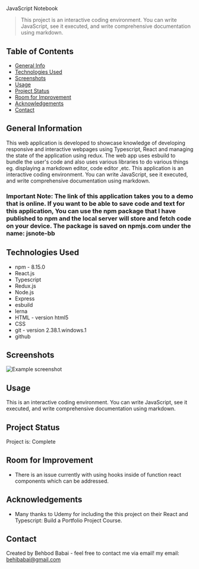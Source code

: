 #

JavaScript Notebook

> This project is an interactive coding environment. You can write JavaScript, see it executed, and write comprehensive documentation using markdown.
>
> <!--Live demo [_here_]().  If you have the project hosted somewhere, include the link here. -->

## Table of Contents

- [General Info](#general-information)
- [Technologies Used](#technologies-used)
- [Screenshots](#screenshots)
- [Usage](#usage)
- [Project Status](#project-status)
- [Room for Improvement](#room-for-improvement)
- [Acknowledgements](#acknowledgements)
- [Contact](#contact)
<!-- * [License](#license) -->

## General Information

This web application is developed to showcase knowledge of developing responsive and interactive webpages using Typescript, React and managing the state
of the application using redux. The web app uses esbuild to bundle the user's code and also uses various libraries to do various things
eg. displaying a markdown editor, code editor ,etc. This application is an interactive coding environment. You can write JavaScript, see it executed, and write comprehensive documentation using markdown.

### Important Note: The link of this application takes you to a demo that is online. If you want to be able to save code and text for this application, You can use the npm package that I have published to npm and the local server will store and fetch code on your device. The package is saved on npmjs.com under the name: jsnote-bb

<!-- You don't have to answer all the questions - just the ones relevant to your project. -->

## Technologies Used

- npm - 8.15.0
- React.js
- Typescript
- Redux.js
- Node.js
- Express
- esbuild
- lerna
- HTML - version html5
- CSS
- git - version 2.38.1.windows.1
- github

## Screenshots

![Example screenshot](./resources/images/Screenshot.png)

## Usage

This is an interactive coding environment. You can write JavaScript, see it executed, and write comprehensive documentation using markdown.

## Project Status

Project is: Complete

## Room for Improvement

- There is an issue currently with using hooks inside of function react components which can be addressed.

## Acknowledgements

- Many thanks to Udemy for including the this project on their React and Typescript: Build a Portfolio Project Course.

## Contact

Created by Behbod Babai - feel free to contact me via email!
my email: behibabai@gmail.com

<!-- Optional -->
<!-- ## License -->
<!-- This project is open source and available under the [... License](). -->

<!-- You don't have to include all sections - just the one's relevant to your project -->
